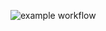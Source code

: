 ![example workflow](https://github.com/IgorKrupko-94/yamdb_final/actions/workflows/yamdb_workflow.yml/badge.svg)
